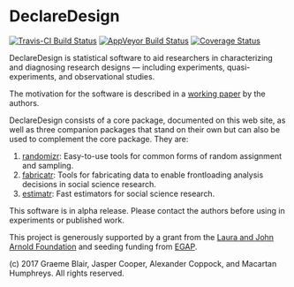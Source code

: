 # DeclareDesign

[![Travis-CI Build Status](https://travis-ci.org/DeclareDesign/DeclareDesign.svg?branch=master)](https://travis-ci.org/DeclareDesign/DeclareDesign)
[![AppVeyor Build Status](https://ci.appveyor.com/api/projects/status/github/DeclareDesign/DeclareDesign?branch=master&svg=true)](https://ci.appveyor.com/project/DeclareDesign/DeclareDesign)
[![Coverage Status](https://coveralls.io/repos/github/DeclareDesign/DeclareDesign/badge.svg?branch=master)](https://coveralls.io/github/DeclareDesign/DeclareDesign?branch=master)

DeclareDesign is statistical software to aid researchers in characterizing and diagnosing research designs — including experiments, quasi-experiments, and observational studies.

The motivation for the software is described in a [working paper](/paper.pdf) by the authors.

DeclareDesign consists of a core package, documented on this web site, as well as three companion packages that stand on their own but can also be used to complement the core package. They are:

1. [randomizr](http://randomizr.declaredesign.org): Easy-to-use tools for common forms of random assignment and sampling.
2. [fabricatr](http://fabricatr.declaredesign.org): Tools for fabricating data to enable frontloading analysis decisions in social science research.
3. [estimatr](http://estimatr.declaredesign.org): Fast estimators for social science research.

This software is in alpha release. Please contact the authors before using in experiments or published work.

This project is generously supported by a grant from the [Laura and John Arnold Foundation](http://www.arnoldfoundation.org) and seeding funding from [EGAP](http://egap.org).
 
(c) 2017 Graeme Blair, Jasper Cooper, Alexander Coppock, and Macartan Humphreys. All rights reserved.
